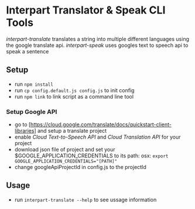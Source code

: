 # Interpart Translator & Speak CLI Tools

*interpart-translate* translates a string into multiple different languages using the google translate api.
*interpart-speak* uses googles text to speech api to speak a sentence

## Setup

* run `npm install`
* run `cp config.default.js config.js` to init config
* run `npm link` to link script as a command line tool

### Setup Google API

* go to [https://cloud.google.com/translate/docs/quickstart-client-libraries] and setup a translate project
* enable *Cloud Text-to-Speech API* and *Cloud Translation API* for your project
* download json file of project and set your $GOOGLE_APPLICATION_CREDENTIALS to its path: osx: `export GOOGLE_APPLICATION_CREDENTIALS="[PATH]"`
* change googleApiProjectId in config.js to the projectId

## Usage

* run `interpart-translate --help` to see ussage information
